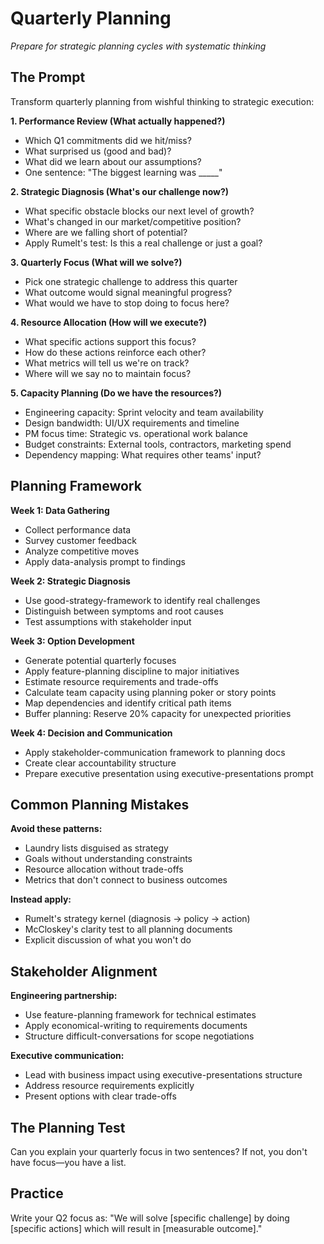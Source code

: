 # Quarterly Planning

*Prepare for strategic planning cycles with systematic thinking*

## The Prompt

Transform quarterly planning from wishful thinking to strategic execution:

**1. Performance Review (What actually happened?)**
- Which Q1 commitments did we hit/miss?
- What surprised us (good and bad)?
- What did we learn about our assumptions?
- One sentence: "The biggest learning was _____"

**2. Strategic Diagnosis (What's our challenge now?)**
- What specific obstacle blocks our next level of growth?
- What's changed in our market/competitive position?
- Where are we falling short of potential?
- Apply Rumelt's test: Is this a real challenge or just a goal?

**3. Quarterly Focus (What will we solve?)**
- Pick one strategic challenge to address this quarter
- What outcome would signal meaningful progress?
- What would we have to stop doing to focus here?

**4. Resource Allocation (How will we execute?)**
- What specific actions support this focus?
- How do these actions reinforce each other?
- What metrics will tell us we're on track?
- Where will we say no to maintain focus?

**5. Capacity Planning (Do we have the resources?)**
- Engineering capacity: Sprint velocity and team availability
- Design bandwidth: UI/UX requirements and timeline
- PM focus time: Strategic vs. operational work balance
- Budget constraints: External tools, contractors, marketing spend
- Dependency mapping: What requires other teams' input?

## Planning Framework

**Week 1: Data Gathering**
- Collect performance data
- Survey customer feedback
- Analyze competitive moves
- Apply data-analysis prompt to findings

**Week 2: Strategic Diagnosis**
- Use good-strategy-framework to identify real challenges
- Distinguish between symptoms and root causes
- Test assumptions with stakeholder input

**Week 3: Option Development**
- Generate potential quarterly focuses
- Apply feature-planning discipline to major initiatives
- Estimate resource requirements and trade-offs
- Calculate team capacity using planning poker or story points
- Map dependencies and identify critical path items
- Buffer planning: Reserve 20% capacity for unexpected priorities

**Week 4: Decision and Communication**
- Apply stakeholder-communication framework to planning docs
- Create clear accountability structure
- Prepare executive presentation using executive-presentations prompt

## Common Planning Mistakes

**Avoid these patterns:**
- Laundry lists disguised as strategy
- Goals without understanding constraints
- Resource allocation without trade-offs
- Metrics that don't connect to business outcomes

**Instead apply:**
- Rumelt's strategy kernel (diagnosis → policy → action)
- McCloskey's clarity test to all planning documents
- Explicit discussion of what you won't do

## Stakeholder Alignment

**Engineering partnership:**
- Use feature-planning framework for technical estimates
- Apply economical-writing to requirements documents
- Structure difficult-conversations for scope negotiations

**Executive communication:**
- Lead with business impact using executive-presentations structure
- Address resource requirements explicitly
- Present options with clear trade-offs

## The Planning Test

Can you explain your quarterly focus in two sentences? If not, you don't have focus—you have a list.

## Practice

Write your Q2 focus as: "We will solve [specific challenge] by doing [specific actions] which will result in [measurable outcome]."